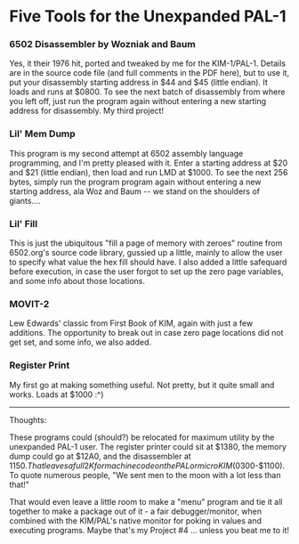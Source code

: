 # Five Tools for the Unexpanded PAL-1

### 6502 Disassembler by Wozniak and Baum
Yes, it their 1976 hit, ported and tweaked by me for the KIM-1/PAL-1.  Details are in the source code file (and full comments in the PDF here), but to use it, put your disassembly starting address in $44 and $45 (little endian).  It loads and runs at $0800.  To see the next batch of disassembly from where you left off, just run the program again without entering a new starting address for disassembly. My third project! 

### Lil' Mem Dump
This program is my second attempt at 6502 assembly language programming, and I'm pretty pleased with it.  Enter a starting address at $20 and $21 (little endian), then load and run LMD at $1000.  To see the next 256 bytes, simply run the program program again without entering a new starting address, ala Woz and Baum -- we stand on the shoulders of giants....

### Lil' Fill
This is just the ubiquitous "fill a page of memory with zeroes" routine from 6502.org's source code library, gussied up a little, mainly to allow the user to specify what value the hex fill should have.  I also added a little safequard before execution, in case the user forgot to set up the zero page variables, and some info about those locations.

### MOVIT-2
Lew Edwards' classic from First Book of KIM, again with just a few additions. The opportunity to break out in case zero page locations did not get set, and some info, we also added.

### Register Print
My first go at making something useful.  Not pretty, but it quite small and works.  Loads at $1000  :^)  

***
Thoughts:

These programs could (should?) be relocated for maximum utility by the unexpanded PAL-1 user.  The register printer could sit at $1380, the memory dump could go at $12A0, and the disassembler at $1150.  That leaves a full 2K for machine code on the PAL or microKIM ($0300-$1100).  To quote numerous people, "We sent men to the moon with a lot less than that!"

That would even leave a little room to make a "menu" program and tie it all together to make a package out of it - a fair debugger/monitor, when combined with the KIM/PAL's native monitor for poking in values and executing programs.  Maybe that's my Project #4 ... unless you beat me to it!
